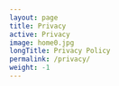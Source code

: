 ```yaml
---
layout: page
title: Privacy
active: Privacy
image: home0.jpg
longTitle: Privacy Policy
permalink: /privacy/
weight: -1
---
```

